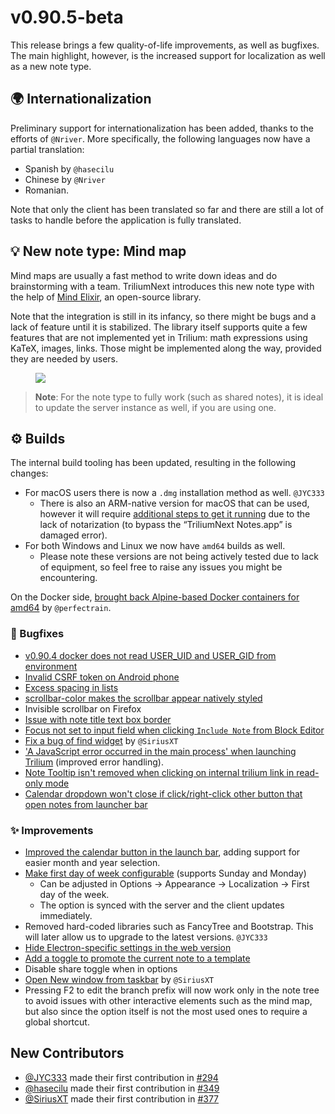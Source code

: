 # v0.90.5-beta
This release brings a few quality-of-life improvements, as well as bugfixes. The main highlight, however, is the increased support for localization as well as a new note type.

## 🌍 Internationalization

Preliminary support for internationalization has been added, thanks to the efforts of `@Nriver`. More specifically, the following languages now have a partial translation:

*   Spanish by `@hasecilu`
*   Chinese by `@Nriver`
*   Romanian.

Note that only the client has been translated so far and there are still a lot of tasks to handle before the application is fully translated.

## 💡 New note type: Mind map

Mind maps are usually a fast method to write down ideas and do brainstorming with a team. TriliumNext introduces this new note type with the help of [Mind Elixir](https://mind-elixir.com/), an open-source library.

Note that the integration is still in its infancy, so there might be bugs and a lack of feature until it is stabilized. The library itself supports quite a few features that are not implemented yet in Trilium: math expressions using KaTeX, images, links. Those might be implemented along the way, provided they are needed by users.

<figure class="image"><img src="v0.90.5-beta_image.png"></figure>

> **Note**: For the note type to fully work (such as shared notes), it is ideal to update the server instance as well, if you are using one.

## ⚙️ Builds

The internal build tooling has been updated, resulting in the following changes:

*   For macOS users there is now a `.dmg` installation method as well. `@JYC333`
    *   There is also an ARM-native version for macOS that can be used, however it will require [additional steps to get it running](https://github.com/TriliumNext/Notes/issues/329) due to the lack of notarization (to bypass the “TriliumNext Notes.app” is damaged error).
*   For both Windows and Linux we now have `amd64` builds as well.
    *   Please note these versions are not being actively tested due to lack of equipment, so feel free to raise any issues you might be encountering.

On the Docker side, [brought back Alpine-based Docker containers for amd64](https://github.com/TriliumNext/Notes/pull/366) by `@perfectrain`.

### 🐞 Bugfixes

*   [v0.90.4 docker does not read USER\_UID and USER\_GID from environment](https://github.com/TriliumNext/Notes/issues/331)
*   [Invalid CSRF token on Android phone](https://github.com/TriliumNext/Notes/issues/318)
*   [Excess spacing in lists](https://github.com/TriliumNext/Notes/issues/341)
*   [scrollbar-color makes the scrollbar appear natively styled](https://github.com/TriliumNext/Notes/issues/350)
*   Invisible scrollbar on Firefox
*   [Issue with note title text box border](https://github.com/TriliumNext/Notes/issues/358)
*   [Focus not set to input field when clicking `Include Note` from Block Editor](https://github.com/TriliumNext/Notes/issues/365)
*   [Fix a bug of find widget](https://github.com/TriliumNext/Notes/pull/377) by `@SiriusXT`
*   ['A JavaScript error occurred in the main process' when launching Trilium](https://github.com/TriliumNext/Notes/issues/368) (improved error handling).
*   [Note Tooltip isn't removed when clicking on internal trilium link in read-only mode](https://github.com/TriliumNext/Notes/issues/375)
*   [Calendar dropdown won't close if click/right-click other button that open notes from launcher bar](https://github.com/TriliumNext/Notes/issues/384)

### ✨ Improvements

*   [Improved the calendar button in the launch bar](https://github.com/TriliumNext/Notes/issues/374), adding support for easier month and year selection.
*   [Make first day of week configurable](https://github.com/TriliumNext/Notes/issues/247) (supports Sunday and Monday)
    *   Can be adjusted in Options → Appearance → Localization → First day of the week.
    *   The option is synced with the server and the client updates immediately.
*   Removed hard-coded libraries such as FancyTree and Bootstrap. This will later allow us to upgrade to the latest versions. `@JYC333`
*   [Hide Electron-specific settings in the web version](https://github.com/TriliumNext/Notes/issues/345)
*   [Add a toggle to promote the current note to a template](https://github.com/TriliumNext/Notes/issues/348)
*   Disable share toggle when in options
*   [Open New window from taskbar](https://github.com/TriliumNext/Notes/pull/373) by `@SiriusXT`
*   Pressing F2 to edit the branch prefix will now work only in the note tree to avoid issues with other interactive elements such as the mind map, but also since the option itself is not the most used ones to require a global shortcut.

## New Contributors

*   [@JYC333](https://github.com/JYC333) made their first contribution in [#294](https://github.com/TriliumNext/Notes/pull/294)
*   [@hasecilu](https://github.com/hasecilu) made their first contribution in [#349](https://github.com/TriliumNext/Notes/pull/349)
*   [@SiriusXT](https://github.com/SiriusXT) made their first contribution in [#377](https://github.com/TriliumNext/Notes/pull/377)